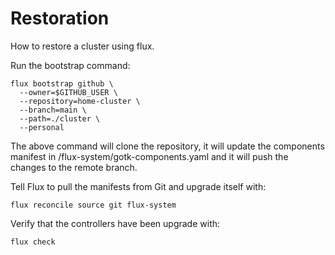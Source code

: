 # Restoration

How to restore a cluster using flux.

Run the bootstrap command:

```shell
flux bootstrap github \
  --owner=$GITHUB_USER \
  --repository=home-cluster \
  --branch=main \
  --path=./cluster \
  --personal
```

The above command will clone the repository, it will update the components
manifest in <path>/flux-system/gotk-components.yaml and it will push the
changes to the remote branch.

Tell Flux to pull the manifests from Git and upgrade itself with:

```shell
flux reconcile source git flux-system
```

Verify that the controllers have been upgrade with:

```shell
flux check
```
